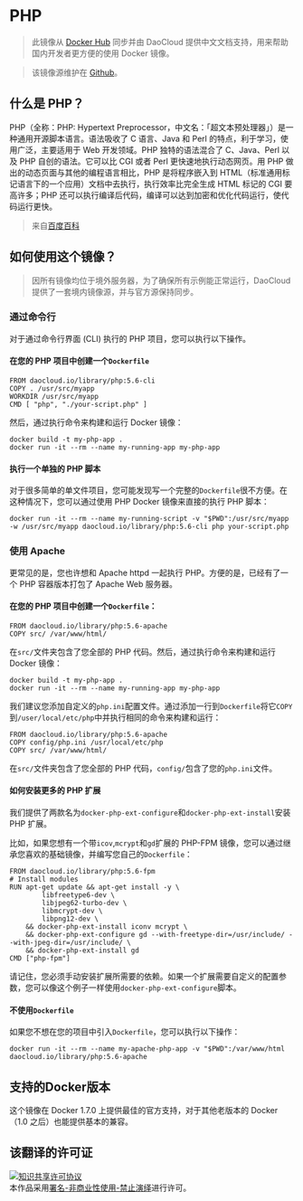 # PHP

> 此镜像从 [Docker Hub](https://registry.hub.docker.com/_/php/) 同步并由 DaoCloud 提供中文文档支持，用来帮助国内开发者更方便的使用 Docker 镜像。

> 该镜像源维护在 [Github](https://github.com/docker-library/official-images/blob/master/library/php)。


## 什么是 PHP？

PHP（全称：PHP: Hypertext Preprocessor，中文名：「超文本预处理器」）是一种通用开源脚本语言。语法吸收了 C 语言、Java 和 Perl 的特点，利于学习，使用广泛，主要适用于 Web 开发领域。PHP  独特的语法混合了 C、Java、Perl 以及 PHP 自创的语法。它可以比 CGI 或者 Perl 更快速地执行动态网页。用 PHP 做出的动态页面与其他的编程语言相比，PHP 是将程序嵌入到 HTML（标准通用标记语言下的一个应用）文档中去执行，执行效率比完全生成 HTML 标记的 CGI 要高许多；PHP 还可以执行编译后代码，编译可以达到加密和优化代码运行，使代码运行更快。

> 来自[百度百科](http://baike.baidu.com/subview/99/5828265.htm)


## 如何使用这个镜像？

> 因所有镜像均位于境外服务器，为了确保所有示例能正常运行，DaoCloud 提供了一套境内镜像源，并与官方源保持同步。

### 通过命令行

对于通过命令行界面 (CLI) 执行的 PHP 项目，您可以执行以下操作。

#### 在您的 PHP 项目中创建一个`Dockerfile`

```
FROM daocloud.io/library/php:5.6-cli
COPY . /usr/src/myapp
WORKDIR /usr/src/myapp
CMD [ "php", "./your-script.php" ]
```


然后，通过执行命令来构建和运行 Docker 镜像：

```
docker build -t my-php-app .
docker run -it --rm --name my-running-app my-php-app
```

#### 执行一个单独的 PHP 脚本

对于很多简单的单文件项目，您可能发现写一个完整的`Dockerfile`很不方便。在这种情况下，您可以通过使用 PHP Docker 镜像来直接的执行 PHP 脚本：

```
docker run -it --rm --name my-running-script -v "$PWD":/usr/src/myapp -w /usr/src/myapp daocloud.io/library/php:5.6-cli php your-script.php
```

### 使用 Apache

更常见的是，您也许想和 Apache httpd 一起执行 PHP。方便的是，已经有了一个 PHP 容器版本打包了 Apache Web 服务器。

#### 在您的 PHP 项目中创建一个`Dockerfile`：

```
FROM daocloud.io/library/php:5.6-apache
COPY src/ /var/www/html/
```

在`src/`文件夹包含了您全部的 PHP 代码。然后，通过执行命令来构建和运行 Docker 镜像：

```
docker build -t my-php-app .
docker run -it --rm --name my-running-app my-php-app
```

我们建议您添加自定义的`php.ini`配置文件。通过添加一行到`Dockerfile`将它`COPY`到`/user/local/etc/php`中并执行相同的命令来构建和运行：

```
FROM daocloud.io/library/php:5.6-apache
COPY config/php.ini /usr/local/etc/php
COPY src/ /var/www/html/
```

在`src/`文件夹包含了您全部的 PHP 代码，`config/`包含了您的`php.ini`文件。

#### 如何安装更多的 PHP 扩展

我们提供了两款名为`docker-php-ext-configure`和`docker-php-ext-install`安装 PHP 扩展。

比如，如果您想有一个带`icov`,`mcrypt`和`gd`扩展的 PHP-FPM 镜像，您可以通过继承您喜欢的基础镜像，并编写您自己的`Dockerfile`：

```
FROM daocloud.io/library/php:5.6-fpm
# Install modules
RUN apt-get update && apt-get install -y \
        libfreetype6-dev \
        libjpeg62-turbo-dev \
        libmcrypt-dev \
        libpng12-dev \
    && docker-php-ext-install iconv mcrypt \
    && docker-php-ext-configure gd --with-freetype-dir=/usr/include/ --with-jpeg-dir=/usr/include/ \
    && docker-php-ext-install gd
CMD ["php-fpm"]
```

请记住，您必须手动安装扩展所需要的依赖。如果一个扩展需要自定义的配置参数，您可以像这个例子一样使用`docker-php-ext-configure`脚本。

#### 不使用`Dockerfile`

如果您不想在您的项目中引入`Dockerfile`，您可以执行以下操作：

```
docker run -it --rm --name my-apache-php-app -v "$PWD":/var/www/html daocloud.io/library/php:5.6-apache
```

## 支持的Docker版本

这个镜像在 Docker 1.7.0 上提供最佳的官方支持，对于其他老版本的 Docker（1.0 之后）也能提供基本的兼容。

## 该翻译的许可证

<a rel="license" href="http://creativecommons.org/licenses/by-nc-nd/4.0/"><img alt="知识共享许可协议" style="border-width:0" src="https://i.creativecommons.org/l/by-nc-nd/4.0/80x15.png" /></a><br />本作品采用<a rel="license" href="http://creativecommons.org/licenses/by-nc-nd/4.0/">署名-非商业性使用-禁止演绎</a>进行许可。
